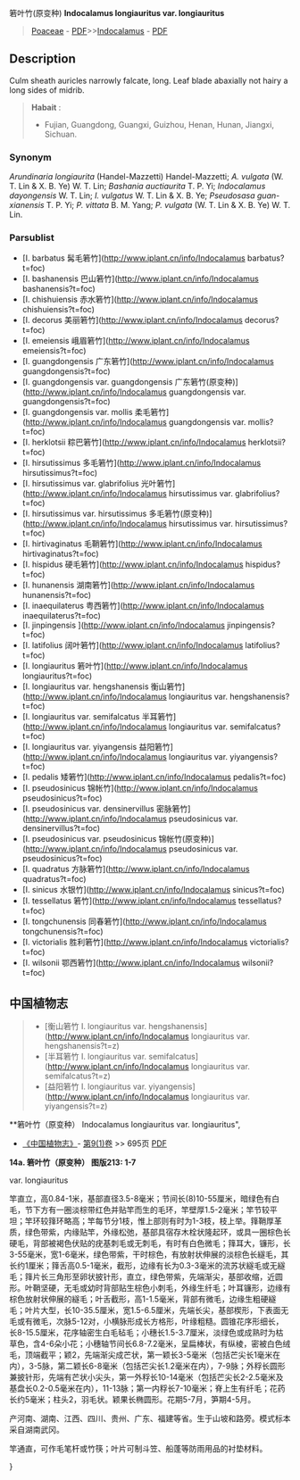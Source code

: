 箬叶竹(原变种) **Indocalamus longiauritus var. longiauritus**

> [Poaceae](http://www.iplant.cn/info/Poaceae?t=foc) - [PDF](http://www.iplant.cn/foc/pdf/Poaceae.pdf)>>[Indocalamus](http://www.iplant.cn/info/Indocalamus?t=foc) - [PDF](http://www.iplant.cn/foc/pdf/Indocalamus.pdf)

## Description

Culm sheath auricles narrowly falcate, long. Leaf blade abaxially not hairy a long sides of midrib.

> **Habait** : 
>* Fujian, Guangdong, Guangxi, Guizhou, Henan, Hunan, Jiangxi, Sichuan.

### Synonym
*Arundinaria longiaurita* (Handel-Mazzetti) Handel-Mazzetti; *A. vulgata* (W. T. Lin & X. B. Ye) W. T. Lin; *Bashania auctiaurita* T. P. Yi; *Indocalamus dayongensis* W. T. Lin; *I. vulgatus* W. T. Lin & X. B. Ye; *Pseudosasa guan-xianensis* T. P. Yi; *P. vittata* B. M. Yang; *P. vulgata* (W. T. Lin & X. B. Ye) W. T. Lin.

### Parsublist

* [I.  barbatus  髯毛箬竹](http://www.iplant.cn/info/Indocalamus barbatus?t=foc)
* [I.  bashanensis  巴山箬竹](http://www.iplant.cn/info/Indocalamus bashanensis?t=foc)
* [I.  chishuiensis  赤水箬竹](http://www.iplant.cn/info/Indocalamus chishuiensis?t=foc)
* [I.  decorus  美丽箬竹](http://www.iplant.cn/info/Indocalamus decorus?t=foc)
* [I.  emeiensis  峨眉箬竹](http://www.iplant.cn/info/Indocalamus emeiensis?t=foc)
* [I.  guangdongensis  广东箬竹](http://www.iplant.cn/info/Indocalamus guangdongensis?t=foc)
* [I.  guangdongensis var. guangdongensis  广东箬竹(原变种)](http://www.iplant.cn/info/Indocalamus guangdongensis var. guangdongensis?t=foc)
* [I.  guangdongensis var. mollis  柔毛箬竹](http://www.iplant.cn/info/Indocalamus guangdongensis var. mollis?t=foc)
* [I.  herklotsii  粽巴箬竹](http://www.iplant.cn/info/Indocalamus herklotsii?t=foc)
* [I.  hirsutissimus  多毛箬竹](http://www.iplant.cn/info/Indocalamus hirsutissimus?t=foc)
* [I.  hirsutissimus var. glabrifolius  光叶箬竹](http://www.iplant.cn/info/Indocalamus hirsutissimus var. glabrifolius?t=foc)
* [I.  hirsutissimus var. hirsutissimus  多毛箬竹(原变种)](http://www.iplant.cn/info/Indocalamus hirsutissimus var. hirsutissimus?t=foc)
* [I.  hirtivaginatus  毛鞘箬竹](http://www.iplant.cn/info/Indocalamus hirtivaginatus?t=foc)
* [I.  hispidus  硬毛箬竹](http://www.iplant.cn/info/Indocalamus hispidus?t=foc)
* [I.  hunanensis  湖南箬竹](http://www.iplant.cn/info/Indocalamus hunanensis?t=foc)
* [I.  inaequilaterus  粤西箬竹](http://www.iplant.cn/info/Indocalamus inaequilaterus?t=foc)
* [I.  jinpingensis  ](http://www.iplant.cn/info/Indocalamus jinpingensis?t=foc)
* [I.  latifolius  阔叶箬竹](http://www.iplant.cn/info/Indocalamus latifolius?t=foc)
* [I.  longiauritus  箬叶竹](http://www.iplant.cn/info/Indocalamus longiauritus?t=foc)
* [I.  longiauritus var. hengshanensis  衡山箬竹](http://www.iplant.cn/info/Indocalamus longiauritus var. hengshanensis?t=foc)
* [I.  longiauritus var. semifalcatus  半耳箬竹](http://www.iplant.cn/info/Indocalamus longiauritus var. semifalcatus?t=foc)
* [I.  longiauritus var. yiyangensis  益阳箬竹](http://www.iplant.cn/info/Indocalamus longiauritus var. yiyangensis?t=foc)
* [I.  pedalis  矮箬竹](http://www.iplant.cn/info/Indocalamus pedalis?t=foc)
* [I.  pseudosinicus  锦帐竹](http://www.iplant.cn/info/Indocalamus pseudosinicus?t=foc)
* [I.  pseudosinicus var. densinervillus  密脉箬竹](http://www.iplant.cn/info/Indocalamus pseudosinicus var. densinervillus?t=foc)
* [I.  pseudosinicus var. pseudosinicus  锦帐竹(原变种)](http://www.iplant.cn/info/Indocalamus pseudosinicus var. pseudosinicus?t=foc)
* [I.  quadratus  方脉箬竹](http://www.iplant.cn/info/Indocalamus quadratus?t=foc)
* [I.  sinicus  水银竹](http://www.iplant.cn/info/Indocalamus sinicus?t=foc)
* [I.  tessellatus  箬竹](http://www.iplant.cn/info/Indocalamus tessellatus?t=foc)
* [I.  tongchunensis  同春箬竹](http://www.iplant.cn/info/Indocalamus tongchunensis?t=foc)
* [I.  victorialis  胜利箬竹](http://www.iplant.cn/info/Indocalamus victorialis?t=foc)
* [I.  wilsonii  鄂西箬竹](http://www.iplant.cn/info/Indocalamus wilsonii?t=foc)

## 中国植物志

> * [衡山箬竹  I.  longiauritus var. hengshanensis](http://www.iplant.cn/info/Indocalamus longiauritus var. hengshanensis?t=z)
> * [半耳箬竹  I.  longiauritus var. semifalcatus](http://www.iplant.cn/info/Indocalamus longiauritus var. semifalcatus?t=z)
> * [益阳箬竹  I.  longiauritus var. yiyangensis](http://www.iplant.cn/info/Indocalamus longiauritus var. yiyangensis?t=z)

**箬叶竹（原变种） Indocalamus longiauritus var. longiauritus",

* [《中国植物志》](http://www.iplant.cn/frps)- [第9(1)卷](http://www.iplant.cn/frps/vol/9(1)) >> 695页 [PDF](http://www.iplant.cn/frps/pdf/9(1)/695b.pdf)

**14a. 箬叶竹（原变种）  图版213: 1-7**

var. longiauritus

竿直立，高0.84-1米，基部直径3.5-8毫米；节间长(8)10-55厘米，暗绿色有白毛，节下方有一圈淡棕带红色并贴竿而生的毛环，竿壁厚1.5-2毫米；竿节较平坦；竿环较箨环略高；竿每节分1枝，惟上部则有时为1-3枝，枝上举。箨鞘厚革质，绿色带紫，内缘贴竿，外缘松弛，基部具宿存木栓状隆起环，或具一圈棕色长硬毛，背部被褐色伏贴的疣基刺毛或无刺毛，有时有白色微毛；箨耳大，镰形，长3-55毫米，宽1-6毫米，绿色带紫，干时棕色，有放射状伸展的淡棕色长繸毛，其长约1厘米；箨舌高0.5-1毫米，截形，边缘有长为0.3-3毫米的流苏状繸毛或无繸毛；箨片长三角形至卵状披针形，直立，绿色带紫，先端渐尖，基部收缩，近圆形。叶鞘坚硬，无毛或幼时背部贴生棕色小刺毛，外缘生纤毛；叶耳镰形，边缘有棕色放射状伸展的繸毛；叶舌截形，高1-1.5毫米，背部有微毛，边缘生粗硬繸毛；叶片大型，长10-35.5厘米，宽1.5-6.5厘米，先端长尖，基部楔形，下表面无毛或有微毛，次脉5-12对，小横脉形成长方格形，叶缘粗糙。圆锥花序形细长，长8-15.5厘米，花序轴密生白毛毡毛；小穗长1.5-3.7厘米，淡绿色或成熟时为枯草色，含4-6朵小花；小穗轴节间长6.8-7.2毫米，呈扁棒状，有纵棱，密被白色绒毛，顶端截平；颖2，先端渐尖成芒状，第一颖长3-5毫米（包括芒尖长1毫米在内），3-5脉，第二颖长6-8毫米（包括芒尖长1.2毫米在内），7-9脉；外稃长圆形兼披针形，先端有芒状小尖头，第一外稃长10-14毫米（包括芒尖长2-2.5毫米及基盘长0.2-0.5毫米在内），11-13脉；第一内稃长7-10毫米；脊上生有纤毛；花药长约5毫米；柱头2，羽毛状。颖果长椭圆形。花期5-7月，笋期4-5月。

产河南、湖南、江西、四川、贵州、广东、福建等省。生于山坡和路旁。模式标本采自湖南武冈。

竿通直，可作毛笔杆或竹筷；叶片可制斗笠、船蓬等防雨用品的衬垫材料。

}